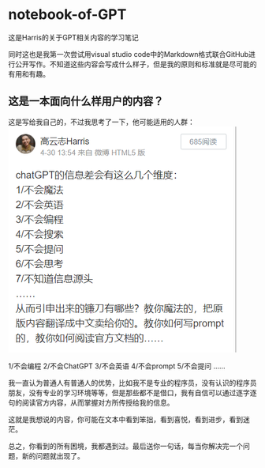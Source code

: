# notebook-of-GPT
这是Harris的关于GPT相关内容的学习笔记

同时这也是我第一次尝试用visual studio code中的Markdown格式联合GitHub进行公开写作。不知道这些内容会写成什么样子，但是我的原则和标准就是尽可能的有用和有趣。

## 这是一本面向什么样用户的内容？

这是写给我自己的，不过我思考了一下，他可能适用的人群：
![](images/001_Image_1.png)

1/不会编程
2/不会ChatGPT
3/不会英语
4/不会prompt
5/不会提问
……

我一直认为普通人有普通人的优势，比如我不是专业的程序员，没有认识的程序员朋友，没有专业的学习环境等等，但是那些都不是借口，我有自信可以通过逐字逐句的阅读官方内容，从而掌握对方所传授给我的信息。

这就是我想说的内容，你可能在文本中看到笨拙，看到喜悦，看到进步，看到迷茫。

总之，你看到的所有困境，我都遇到过。最后送你一句话，每当你解决完一个问题，新的问题就出现了。